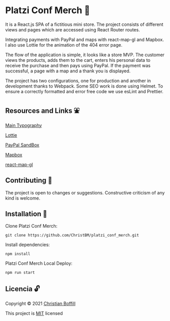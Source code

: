 # Platzi Conf Merch :convenience_store:

It is a React.js SPA of a fictitious mini store. The project consists of different views and pages which are accessed using React Router routes.

Integrating payments with PayPal and maps with react-map-gl and Mapbox. I also use Lottie for the animation of the 404 error page.

The flow of the application is simple, it looks like a store MVP. The customer views the products, adds them to the cart, enters his personal data to receive the purchase and then pays using PayPal. If the payment was successful, a page with a map and a thank you is displayed.

The project has two configurations, one for production and another in development thanks to Webpack. Some SEO work is done using Helmet. To ensure a correctly formatted and error free code we use esLint and Prettier.

## Resources and Links :fountain:
[Main Typography](http://google-webfonts-helper.herokuapp.com/fonts/open-sans?subsets=latin "Open Sans")

[Lottie](https://lottiefiles.com/)

[PayPal SandBox](https://www.sandbox.paypal.com/)

[Mapbox](https://www.mapbox.com/)

[react-map-gl](http://visgl.github.io/react-map-gl/)

## Contributing :raising_hand:
The project is open to changes or suggestions. Constructive criticism of any kind is welcome.

## Installation :electric_plug:
Clone Platzi Conf Merch:
```
git clone https://github.com/ChristBM/platzi_conf_merch.git
 ```

Install dependencies:
```
npm install
```

Platzi Conf Merch Local Deploy:
```
npm run start
```

## Licencia :unlock:

Copyright © 2021 [Christian Boffill](https://github.com/ChristBM)

This project is [MIT](https://choosealicense.com/licenses/mit/) licensed
